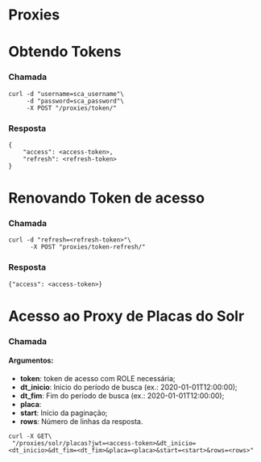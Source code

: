 # Proxies

# Obtendo Tokens

### Chamada
```
curl -d "username=sca_username"\
     -d "password=sca_password"\
     -X POST "/proxies/token/"
```

### Resposta
```
{
    "access": <access-token>,
    "refresh": <refresh-token>
}
```

# Renovando Token de acesso

### Chamada

```
curl -d "refresh=<refresh-token>"\
      -X POST "proxies/token-refresh/"
```

### Resposta

```
{"access": <access-token>}
```

# Acesso ao Proxy de Placas do Solr

### Chamada
#### Argumentos:
 - **token**: token de acesso com ROLE necessária;
 - **dt_inicio**: Inicio do período de busca (ex.: 2020-01-01T12:00:00);
 - **dt_fim**: Fim do período de busca (ex.: 2020-01-01T12:00:00);
 - **placa**:
 - **start**: Início da paginação;
 - **rows**: Número de linhas da resposta.

```
curl -X GET\
 "/proxies/solr/placas?jwt=<access-token>&dt_inicio=<dt_inicio>&dt_fim=<dt_fim>&placa=<placa>&start=<start>&rows=<rows>"
```
